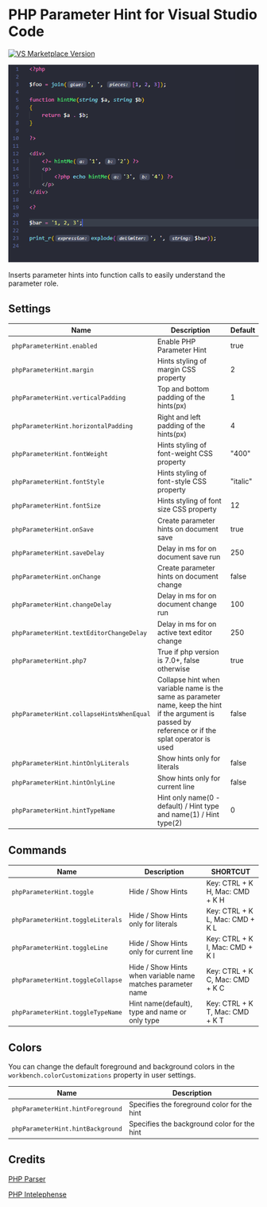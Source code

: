 # PHP Parameter Hint for Visual Studio Code

[![VS Marketplace Version](https://vsmarketplacebadge.apphb.com/version-short/robertgr991.php-parameter-hint.svg)](https://marketplace.visualstudio.com/items?itemName=robertgr991.php-parameter-hint)

![php-parameter-hint screenshot](php-parameter-hint.png)

Inserts parameter hints into function calls to easily understand the parameter role.

## Settings

| Name                                      | Description                                                                                                                                           | Default  |
| ----------------------------------------- | ----------------------------------------------------------------------------------------------------------------------------------------------------- | -------- |
| `phpParameterHint.enabled`                | Enable PHP Parameter Hint                                                                                                                             | true     |
| `phpParameterHint.margin`                 | Hints styling of margin CSS property                                                                                                                  | 2        |
| `phpParameterHint.verticalPadding`        | Top and bottom padding of the hints(px)                                                                                                               | 1        |
| `phpParameterHint.horizontalPadding`      | Right and left padding of the hints(px)                                                                                                               | 4        |
| `phpParameterHint.fontWeight`             | Hints styling of font-weight CSS property                                                                                                             | "400"    |
| `phpParameterHint.fontStyle`              | Hints styling of font-style CSS property                                                                                                              | "italic" |
| `phpParameterHint.fontSize`               | Hints styling of font size CSS property                                                                                                               | 12       |
| `phpParameterHint.onSave`                 | Create parameter hints on document save                                                                                                               | true     |
| `phpParameterHint.saveDelay`              | Delay in ms for on document save run                                                                                                                  | 250      |
| `phpParameterHint.onChange`               | Create parameter hints on document change                                                                                                             | false    |
| `phpParameterHint.changeDelay`            | Delay in ms for on document change run                                                                                                                | 100      |
| `phpParameterHint.textEditorChangeDelay`  | Delay in ms for on active text editor change                                                                                                          | 250      |
| `phpParameterHint.php7`                   | True if php version is 7.0+, false otherwise                                                                                                          | true     |
| `phpParameterHint.collapseHintsWhenEqual` | Collapse hint when variable name is the same as parameter name, keep the hint if the argument is passed by reference or if the splat operator is used | false    |
| `phpParameterHint.hintOnlyLiterals`       | Show hints only for literals                                                                                                                          | false    |
| `phpParameterHint.hintOnlyLine`           | Show hints only for current line                                                                                                                      | false    |
| `phpParameterHint.hintTypeName`           | Hint only name(0 - default) / Hint type and name(1) / Hint type(2)                                                                                    | 0        |

## Commands

| Name                              | Description                                                 | SHORTCUT                        |
| --------------------------------- | ----------------------------------------------------------- | ------------------------------- |
| `phpParameterHint.toggle`         | Hide / Show Hints                                           | Key: CTRL + K H, Mac: CMD + K H |
| `phpParameterHint.toggleLiterals` | Hide / Show Hints only for literals                         | Key: CTRL + K L, Mac: CMD + K L |
| `phpParameterHint.toggleLine`     | Hide / Show Hints only for current line                     | Key: CTRL + K I, Mac: CMD + K I |
| `phpParameterHint.toggleCollapse` | Hide / Show Hints when variable name matches parameter name | Key: CTRL + K C, Mac: CMD + K C |
| `phpParameterHint.toggleTypeName` | Hint name(default), type and name or only type              | Key: CTRL + K T, Mac: CMD + K T |

## Colors

You can change the default foreground and background colors in the `workbench.colorCustomizations` property in user settings.

| Name                              | Description                                 |
| --------------------------------- | ------------------------------------------- |
| `phpParameterHint.hintForeground` | Specifies the foreground color for the hint |
| `phpParameterHint.hintBackground` | Specifies the background color for the hint |

## Credits

[PHP Parser](https://github.com/glayzzle/php-parser)

[PHP Intelephense](https://github.com/bmewburn/vscode-intelephense)
